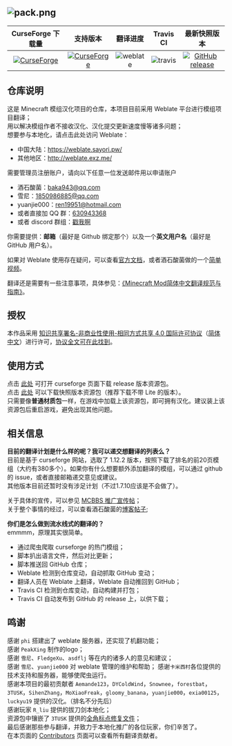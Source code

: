 ![pack.png](https://i.loli.net/2018/02/18/5a8974407b453.png)
---

| CurseForge 下载量 | 支持版本 | 翻译进度 | Travis CI | 最新快照版本 |
| :--: | :--: | :--: | :--: | :--: |
| [![CurseForge](http://cf.way2muchnoise.eu/full_simplified-chinese-localization-resource-package_downloads.svg)](https://minecraft.curseforge.com/projects/simplified-chinese-localization-resource-package) | [![CurseForge](http://cf.way2muchnoise.eu/versions/simplified-chinese-localization-resource-package.svg)](https://minecraft.curseforge.com/projects/simplified-chinese-localization-resource-package)  | ![weblate](https://weblate.sayori.pw/widgets/langpack/zh_cn/svg-badge.svg) | ![travis](https://api.travis-ci.org/CFPAOrg/Minecraft-Mod-Language-Package.svg) | [![GitHub release](https://img.shields.io/github/release/CFPAOrg/Minecraft-Mod-Language-Package.svg)](https://github.com/CFPAOrg/Minecraft-Mod-Language-Package/releases/latest) |

## 仓库说明

这是 Minecraft 模组汉化项目的仓库，本项目目前采用 Weblate 平台进行模组项目翻译；<br>
用以解决模组作者不接收汉化、汉化提交更新速度慢等诸多问题；<br>
想要参与本地化，请点击此处访问 Weblate：<br>

- 中国大陆：<https://weblate.sayori.pw/>
- 其他地区：<http://weblate.exz.me/>

需要管理员注册账户，请向以下任意一位发送邮件用以申请账户<br>

- 酒石酸菌：<baka943@qq.com>
- 雪尼：<1850986885@qq.com>
- yuanjie000：<ren19951@hotmail.com>
- 或者直接加 QQ 群：[630943368](http://qm.qq.com/cgi-bin/qm/qr?k=YsUvyHx72I7b6KD6l3578PpGDvd86oE5)
- 或者 discord 群组：[戳我啊](https://discord.gg/SGve5Fn)

你需要提供：**邮箱**（最好是 Github 绑定那个）以及一个**英文用户名**（最好是 GitHub 用户名）。

如果对 Weblate 使用存在疑问，可以查看[官方文档](https://docs.weblate.org/en/latest/user/index.html)，或者酒石酸菌做的一个[简单视频](https://www.bilibili.com/video/av17932243)。

翻译还是需要有一些注意事项，具体参见：[《Minecraft Mod简体中文翻译规范与指南》](https://github.com/Meow-J/Mod-Translation-Styleguide/blob/master/README.md)。

## 授权

本作品采用 [知识共享署名-非商业性使用-相同方式共享 4.0 国际许可协议](https://creativecommons.org/licenses/by-nc-sa/4.0/)（[简体中文](https://creativecommons.org/licenses/by-nc-sa/4.0/deed.zh)）进行许可，[协议全文可在此找到](./LICENSE)。<br>

## 使用方式

点击 [此处](https://minecraft.curseforge.com/projects/simplified-chinese-localization-resource-package) 可打开 curseforge 页面下载 release 版本资源包。<br>
点击 [此处](https://github.com/CFPAOrg/Minecraft-Mod-Language-Package/releases/latest) 可以下载快照版本资源包（推荐下载不带 Lite 的版本）。<br>
只需要像**普通材质包**一样，在游戏中加载上该资源包，即可拥有汉化。建议装上该资源包后重启游戏，避免出现其他问题。

## 相关信息

**目前的翻译计划是什么样的呢？我可以递交想翻译的列表么？**<br>
目前是基于 curseforge 网站，选取了 1.12.2 版本，按照下载了排名的前20页模组（大约有380多个）。如果你有什么想要额外添加翻译的模组，可以通过 github 的 issue，或者直接邮箱递交意见或建议。<br>
其他版本目前还暂时没有涉足计划（不过1.7.10应该是不会做了）。

关于具体的宣传，可以参见 [MCBBS 推广宣传帖](http://www.mcbbs.net/thread-774087-1-1.html)；<br>
关于整个事情的经过，可以查看酒石酸菌的[博客帖子](https://baka943.coding.me/2018/01/03/2018-01-03-AnIntroForWeblate/);

**你们是怎么做到流水线式的翻译的？**<br>
emmmm，原理其实很简单。<br>

- 通过爬虫爬取 curseforge 的热门模组；
- 脚本扒出语言文件，然后对比更新；
- 脚本推送回 GitHub 仓库；
- Weblate 检测到仓库变动，自动抓取 GitHub 变动；
- 翻译人员在 Weblate 上翻译，Weblate 自动推回到 GitHub；
- Travis CI 检测到仓库变动，自动构建并打包；
- Travis CI 自动发布到 GitHub 的 release 上，以供下载；

## 鸣谢

感谢 `phi` 搭建出了 weblate 服务器，还实现了机翻功能；<br>
感谢 `PeakXing` 制作的logo；<br>
感谢 `雪尼`、`FledgeXu`、`asdflj` 等在内的诸多人的意见和建议；<br>
感谢 `雪尼`、`yuanjie000` 对 weblate 管理的维护和帮助； 感谢`卡米西村`各位提供的技术支持和服务器，能够使爬虫运行。<br>
感谢本项目的最初贡献者 `Aemande123`，`DYColdWind`，`Snownee`，`forestbat`，`3TUSK`，`SihenZhang`，`MoXiaoFreak`，`gloomy_banana`，`yuanjie000`，`exia00125`，`luckyu19` 提供的汉化。（排名不分先后）<br>
感谢玩家 `R_liu` 提供的拔刀剑本地化；<br>
资源包中镶嵌了 `3TUSK` 提供的[全角标点修复文件](./project/assets/minecraft/readme.md)；<br>
最后感谢那些参与翻译，并致力于本地化推广的各位玩家，你们辛苦了。<br>
在本页面的 [Contributors](https://github.com/CFPAOrg/Minecraft-Mod-Language-Package/graphs/contributors) 页面可以查看所有翻译贡献者。
